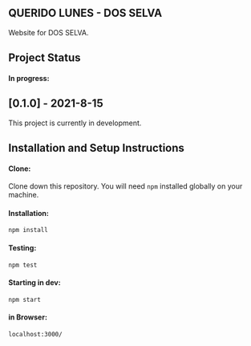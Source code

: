 ## QUERIDO LUNES - DOS SELVA

Website for DOS SELVA.

## Project Status

#### In progress:

## [0.1.0] - 2021-8-15

This project is currently in development.

## Installation and Setup Instructions

#### Clone:

Clone down this repository. You will need `npm` installed globally on your machine.

#### Installation:

`npm install`

#### Testing:

`npm test`

#### Starting in dev:

`npm start`

#### in Browser:

`localhost:3000/`

